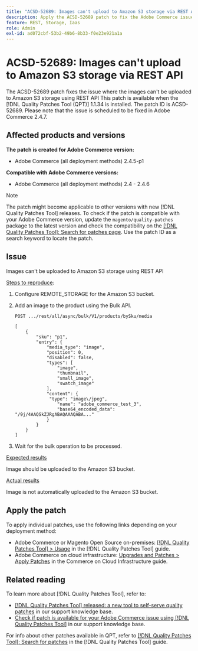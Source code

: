 ```yaml
---
title: "ACSD-52689: Images can't upload to Amazon S3 storage via REST API"
description: Apply the ACSD-52689 patch to fix the Adobe Commerce issue where the images can't be uploaded to Amazon S3 storage via REST API.
feature: REST, Storage, Iaas
role: Admin
exl-id: ad072cbf-53b2-49b6-8b33-f0e23e921a1a
---
```

# ACSD-52689: Images can't upload to Amazon S3 storage via REST API

The ACSD-52689 patch fixes the issue where the images can't be uploaded to Amazon S3 storage using REST API This patch is available when the [!DNL Quality Patches Tool (QPT)] 1.1.34 is installed. The patch ID is ACSD-52689. Please note that the issue is scheduled to be fixed in Adobe Commerce 2.4.7.

## Affected products and versions

**The patch is created for Adobe Commerce version:**

* Adobe Commerce (all deployment methods) 2.4.5-p1

**Compatible with Adobe Commerce versions:** 

* Adobe Commerce (all deployment methods) 2.4 - 2.4.6

>[!NOTE]
>
>The patch might become applicable to other versions with new [!DNL Quality Patches Tool] releases. To check if the patch is compatible with your Adobe Commerce version, update the `magento/quality-patches` package to the latest version and check the compatibility on the [[!DNL Quality Patches Tool]: Search for patches page](https://experienceleague.adobe.com/tools/commerce-quality-patches/index.html). Use the patch ID as a search keyword to locate the patch.

## Issue

Images can't be uploaded to Amazon S3 storage using REST API

<u>Steps to reproduce</u>:

1. Configure REMOTE_STORAGE for the Amazon S3 bucket.
1. Add an image to the product using the Bulk API.

    ```POST .../rest/all/async/bulk/V1/products/bySku/media```

    ```
    [
        {
            "sku": "p1",
            "entry": {
                "media_type": "image",
                "position": 0,
                "disabled": false,
                "types": [
                    "image",
                    "thumbnail",
                    "small_image",
                    "swatch_image"
                ],
                "content": {
                 "type": "image\/jpeg",
                    "name": "adobe_commerce_test_3",
                    "base64_encoded_data": "/9j/4AAQSkZJRgABAQAAAQABA..."
                }
            }
        }
    ]
    ```

1. Wait for the bulk operation to be processed.

<u>Expected results</u>

Image should be uploaded to the Amazon S3 bucket.

<u>Actual results</u>

Image is not automatically uploaded to the Amazon S3 bucket.

## Apply the patch

To apply individual patches, use the following links depending on your deployment method:

* Adobe Commerce or Magento Open Source on-premises: [[!DNL Quality Patches Tool] > Usage](https://experienceleague.adobe.com/docs/commerce-operations/tools/quality-patches-tool/usage.html) in the [!DNL Quality Patches Tool] guide.
* Adobe Commerce on cloud infrastructure: [Upgrades and Patches > Apply Patches](https://experienceleague.adobe.com/docs/commerce-cloud-service/user-guide/develop/upgrade/apply-patches.html) in the Commerce on Cloud Infrastructure guide.

## Related reading

To learn more about [!DNL Quality Patches Tool], refer to:

* [[!DNL Quality Patches Tool] released: a new tool to self-serve quality patches](https://experienceleague.adobe.com/en/docs/commerce-knowledge-base/kb/announcements/commerce-announcements/magento-quality-patches-released-new-tool-to-self-serve-quality-patches) in our support knowledge base.
* [Check if patch is available for your Adobe Commerce issue using [!DNL Quality Patches Tool]](/help/tools/quality-patches-tool/patches-available-in-qpt/check-patch-for-magento-issue-with-magento-quality-patches.md) in our support knowledge base.

For info about other patches available in QPT, refer to [[!DNL Quality Patches Tool]: Search for patches](https://experienceleague.adobe.com/tools/commerce-quality-patches/index.html) in the [!DNL Quality Patches Tool] guide.
